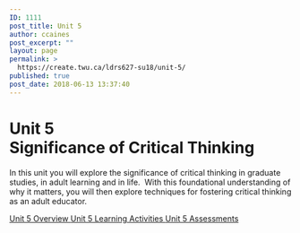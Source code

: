 ```yaml
---
ID: 1111
post_title: Unit 5
author: ccaines
post_excerpt: ""
layout: page
permalink: >
  https://create.twu.ca/ldrs627-su18/unit-5/
published: true
post_date: 2018-06-13 13:37:40
---
```

<!--themify_builder_static-->

<h1>Unit 5<br />Significance of Critical Thinking</h1>

In this unit you will explore the significance of critical thinking in graduate studies, in adult learning and in life.  With this foundational understanding of why it matters, you will then explore techniques for fostering critical thinking as an adult educator.

<a href="https://create.twu.ca/ldrs627-su18/unit-5-overview/"> Unit 5 Overview </a> <a href="https://create.twu.ca/ldrs627-su18/unit-5-learning-activities/"> Unit 5 Learning Activities </a> <a href="https://create.twu.ca/ldrs627-su18/unit-5-assessment/"> Unit 5 Assessments </a><!--/themify_builder_static-->